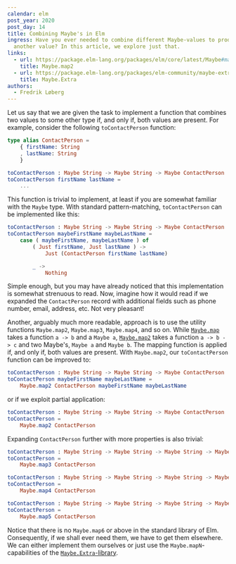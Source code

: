 ```yaml
---
calendar: elm
post_year: 2020
post_day: 14
title: Combining Maybe's in Elm
ingress: Have you ever needed to combine different Maybe-values to produce
  another value? In this article, we explore just that.
links:
  - url: https://package.elm-lang.org/packages/elm/core/latest/Maybe#map2
    title: Maybe.map2
  - url: https://package.elm-lang.org/packages/elm-community/maybe-extra/latest/Maybe-Extra
    title: Maybe.Extra
authors:
  - Fredrik Løberg
---
```

Let us say that we are given the task to implement a function that combines two values to some other type if, and only if, both values are present.
For example, consider the following `toContactPerson` function:

```elm
type alias ContactPerson =
    { firstName: String
    , lastName: String
    }

toContactPerson : Maybe String -> Maybe String -> Maybe ContactPerson
toContactPerson firstName lastName =
    ...
```

This function is trivial to implement, at least if you are somewhat familiar with the `Maybe` type.
With standard pattern-matching, `toContactPerson` can be implemented like this:

```elm
toContactPerson : Maybe String -> Maybe String -> Maybe ContactPerson
toContactPerson maybeFirstName maybeLastName =
    case ( maybeFirstName, maybeLastName ) of
        ( Just firstName, Just lastName ) ->
            Just (ContactPerson firstName lastName)

        _ ->
            Nothing
```

Simple enough, but you may have already noticed that this implementation is somewhat strenuous to read. Now, imagine how it would read if we expanded the `ContactPerson` record with additional fields such as phone number, email, address, etc. Not very pleasant!


Another, arguably much more readable, approach is to use the utility functions `Maybe.map2`, `Maybe.map3`, `Maybe.map4`, and so on.
While [`Maybe.map`](https://package.elm-lang.org/packages/elm/core/latest/Maybe#map) takes a function `a -> b` and a `Maybe a`, [`Maybe.map2`](https://package.elm-lang.org/packages/elm/core/latest/Maybe#map2) takes a function `a -> b -> c` and two Maybe's, `Maybe a` and `Maybe b`.
The mapping function is applied if, and only if, both values are present. With `Maybe.map2`, our `toContactPerson` function can be improved to:


```elm
toContactPerson : Maybe String -> Maybe String -> Maybe ContactPerson
toContactPerson maybeFirstName maybeLastName =
    Maybe.map2 ContactPerson maybeFirstName maybeLastName
```

or if we exploit partial application:

```elm
toContactPerson : Maybe String -> Maybe String -> Maybe ContactPerson
toContactPerson =
    Maybe.map2 ContactPerson
```


Expanding `ContactPerson` further with more properties is also trivial:

```elm
toContactPerson : Maybe String -> Maybe String -> Maybe String -> Maybe ContactPerson
toContactPerson =
    Maybe.map3 ContactPerson

toContactPerson : Maybe String -> Maybe String -> Maybe String -> Maybe String -> Maybe ContactPerson
toContactPerson =
    Maybe.map4 ContactPerson

toContactPerson : Maybe String -> Maybe String -> Maybe String -> Maybe String -> Maybe String -> Maybe ContactPerson
toContactPerson =
    Maybe.map5 ContactPerson
```

Notice that there is no `Maybe.map6` or above in the standard library of Elm. Consequently, if we shall ever need them, we have to get them elsewhere. We can either implement them ourselves or just use the `Maybe.mapN`-capabilities of the [`Maybe.Extra`-library](https://package.elm-lang.org/packages/elm-community/maybe-extra/latest/Maybe-Extra#andMap).